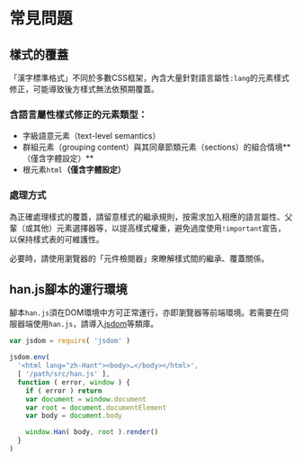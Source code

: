 
 常見問題
========

## 樣式的覆蓋 <!-- #yangshi_de_fugai -->
「漢字標準格式」不同於多數CSS框架，內含大量針對語言屬性`:lang`的元素樣式修正，可能導致後方樣式無法依預期覆蓋。

### 含語言屬性樣式修正的元素類型： <!-- #yangshi_de_fugai-elem_w_lang -->
- 字級語意元素（text-level semantics）
- 群組元素（grouping content）與其同章節類元素（sections）的組合情境**（僅含字體設定）**
- 根元素`html`**（僅含字體設定）**

### 處理方式 <!-- #yangshi_de_fugai-solution -->
為正確處理樣式的覆蓋，請留意樣式的繼承規則，按需求加入相應的語言屬性、父輩（或其他）元素選擇器等，以提高樣式權重，避免過度使用`!important`宣告，以保持樣式表的可維護性。

必要時，請使用瀏覽器的「元件檢閱器」來瞭解樣式間的繼承、覆蓋關係。

## han.js腳本的運行環境 <!-- #han-js_de_yunxing_huanjing -->
腳本`han.js`須在DOM環境中方可正常運行，亦即瀏覽器等前端環境。若需要在伺服器端使用`han.js`，請導入[jsdom]等類庫。

[jsdom]: https://github.com/tmpvar/jsdom

```javascript
var jsdom = require( 'jsdom' )

jsdom.env(
  '<html lang="zh-Hant"><body>…</body></html>',
  [ '/path/src/han.js' ],
  function ( error, window ) {
    if ( error ) return
    var document = window.document
    var root = document.documentElement
    var body = document.body

    window.Han( body, root ).render()
  }
)
```
